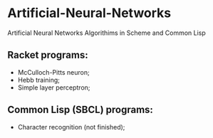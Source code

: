 # Artificial-Neural-Networks
Artificial Neural Networks Algorithims in Scheme and Common Lisp

## Racket programs:
- McCulloch-Pitts neuron;
- Hebb training;
- Simple layer perceptron;

## Common Lisp (SBCL) programs:
- Character recognition (not finished);
